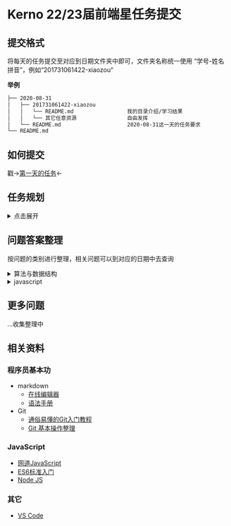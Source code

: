 # Kerno 22/23届前端星任务提交

## 提交格式

将每天的任务提交至对应到日期文件夹中即可，文件夹名称统一使用 “学号-姓名拼音”，例如“201731061422-xiaozou“

**举例**
```sh
├── 2020-08-31
│   ├── 201731061422-xiaozou
│   │   └── README.md                 我的目录介绍/学习结果
│   │   └── 其它任意资源                自由发挥
│   └── README.md                     2020-08-31这一天的任务要求
└── README.md
```
## 如何提交

戳->[第一天的任务](2020-08-31/README.md)<-

## 任务规划
<details>
<summary>
    点击展开
</summary> 

* 2020-08-31
  * Git 提PR
* 2020-09-01
  * Git:同步fork仓库
  * 算法与数据结构:单链表转置
  * ES5基础
* 2020-09-03
  * 算法与数据结构：快排，归并
  * ES5基础：语法，标准库
* 2020-09-05
  * 算法与数据结构：大数相加
* 2020-09-06
  * 算法与数据结构：链表中倒数第k个节点
</details>

## 问题答案整理
按问题的类别进行整理，相关问题可以到对应的日期中去查询
<details>
<summary>
    算法与数据结构
</summary> 

* 2020-09-01 
  * [单链表转置](https://sugarat.top/coding/algorithm/linkReserve.html)
</details>

<details>
<summary>
    javascript
</summary> 

* 2020-09-01 
  * [javascript原始值类型有哪些](https://sugarat.top/interview/js/primitiveType.html)
  * [为什么 0.1 + 0.2 !== 0.3](https://sugarat.top/interview/js/numNotEqual.html)
  * [判断数据类型的方法有哪几种](https://sugarat.top/bigWeb/js/p4.html)
  * [null是对象吗，为什么typeof null === 'object'](https://sugarat.top/interview/js/nullobj.html)
  * [== 与 === 有什么区别](https://sugarat.top/interview/js/equal.html)
  * [什么是类数组,如何将类数组转换为数组](https://sugarat.top/bigWeb/js/likearray.html)
</details>

## 更多问题
...收集整理中

## 相关资料
### 程序员基本功
* markdown
  * [在线编辑器](https://www.zybuluo.com/mdeditor)
  * [语法手册](https://www.zybuluo.com/mdeditor?url=https://www.zybuluo.com/static/editor/md-help.markdown)
* Git
  * [通俗易懂的Git入门教程](https://www.liaoxuefeng.com/wiki/896043488029600)
  * [Git 基本操作整理](https://sugarat.top/technology/learn/git-base.html)
### JavaScript
* [网道JavaScript](https://wangdoc.com/javascript/index.html)
* [ES6标准入门](https://wangdoc.com/es6/)
* [Node JS](https://nodejs.org/zh-cn/)

### 其它
* [VS Code](https://code.visualstudio.com)
